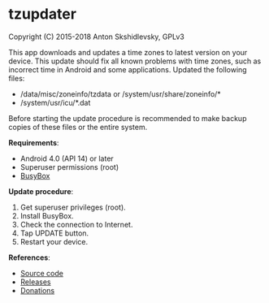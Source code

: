 # tzupdater

Copyright (C) 2015-2018 Anton Skshidlevsky, GPLv3

This app downloads and updates a time zones to latest version on your device. This update should fix all known problems with time zones, such as incorrect time in Android and some applications. Updated the following files:

* /data/misc/zoneinfo/tzdata or /system/usr/share/zoneinfo/*
* /system/usr/icu/*.dat

Before starting the update procedure is recommended to make backup copies of these files or the entire system.

**Requirements**:

* Android 4.0 (API 14) or later
* Superuser permissions (root)
* [BusyBox](https://github.com/meefik/busybox)

**Update procedure**:

1. Get superuser privileges (root).
2. Install BusyBox.
3. Check the connection to Internet.
4. Tap UPDATE button.
5. Restart your device.

**References**:

* [Source code](https://github.com/meefik/tzupdater)
* [Releases](https://github.com/meefik/tzupdater/releases)
* [Donations](http://meefik.github.io/donate/)
